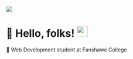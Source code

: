 <img src="https://raw.githubusercontent.com/saadeghi/saadeghi/master/dino.gif"/>

# :rocket: Hello, folks! <img src="https://raw.githubusercontent.com/MartinHeinz/MartinHeinz/master/wave.gif" width="30px">

:seedling: Web Development student at Fanshawe College
